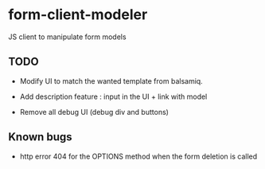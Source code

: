 form-client-modeler
===================

JS client to manipulate form models


TODO
----

* Modify UI to match the wanted template from balsamiq.

* Add description feature : input in the UI + link with model

* Remove all debug UI (debug div and buttons)


Known bugs
----------

* http error 404 for the OPTIONS method when the form deletion is called
